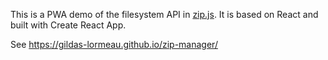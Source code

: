 This is a PWA demo of the filesystem API in [zip.js](https://github.com/gildas-lormeau/zip.js). It is based on React and built with Create React App.

See https://gildas-lormeau.github.io/zip-manager/
